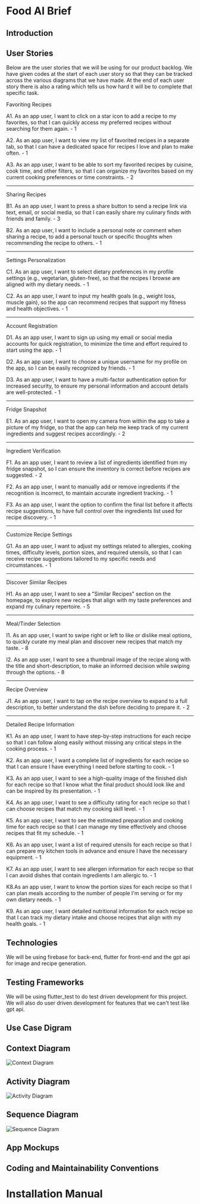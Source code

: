 # Food AI Brief

## Introduction

## User Stories
Below are the user stories that we will be using for our product backlog. We have given codes at the start of each user story so that they can be tracked across the various diagrams that we have made. At the end of each user story there is also a rating which tells us how hard it will be to complete that specific task.

Favoriting Recipes

A1. As an app user, I want to click on a star icon to add a recipe to my favorites, so that I can quickly access my preferred recipes without searching for them again. - 1

A2. As an app user, I want to view my list of favorited recipes in a separate tab, so that I can have a dedicated space for recipes I love and plan to make often. - 1

A3. As an app user, I want to be able to sort my favorited recipes by cuisine, cook time, and other filters, so that I can organize my favorites based on my current cooking preferences or time constraints. - 2

---
Sharing Recipes

B1. As an app user, I want to press a share button to send a recipe link via text, email, or social media, so that I can easily share my culinary finds with friends and family.  - 3

B2. As an app user, I want to include a personal note or comment when sharing a recipe, to add a personal touch or specific thoughts when recommending the recipe to others. - 1

---
Settings Personalization

C1. As an app user, I want to select dietary preferences in my profile settings (e.g., vegetarian, gluten-free), so that the recipes I browse are aligned with my dietary needs. - 1

C2. As an app user, I want to input my health goals (e.g., weight loss, muscle gain), so the app can recommend recipes that support my fitness and health objectives. - 1

---
Account Registration

D1. As an app user, I want to sign up using my email or social media accounts for quick registration, to minimize the time and effort required to start using the app. - 1 

D2. As an app user, I want to choose a unique username for my profile on the app, so I can be easily recognized by friends. - 1

D3. As an app user, I want to have a multi-factor authentication option for increased security, to ensure my personal information and account details are well-protected.  - 1

---
Fridge Snapshot

E1. As an app user, I want to open my camera from within the app to take a picture of my fridge, so that the app can help me keep track of my current ingredients and suggest recipes accordingly. - 2

---
Ingredient Verification

F1. As an app user, I want to review a list of ingredients identified from my fridge snapshot, so I can ensure the inventory is correct before recipes are suggested. - 2  

F2. As an app user, I want to manually add or remove ingredients if the recognition is incorrect, to maintain accurate ingredient tracking. - 1

F3. As an app user, I want the option to confirm the final list before it affects recipe suggestions, to have full control over the ingredients list used for recipe discovery. - 1

---
Customize Recipe Settings

G1. As an app user, I want to adjust my settings related to allergies, cooking times, difficulty levels, portion sizes, and required utensils, so that I can receive recipe suggestions tailored to my specific needs and circumstances. - 1

---
Discover Similar Recipes

H1. As an app user, I want to see a "Similar Recipes" section on the homepage, to explore new recipes that align with my taste preferences and expand my culinary repertoire. - 5

---
Meal/Tinder Selection

I1. As an app user, I want to swipe right or left to like or dislike meal options, to quickly curate my meal plan and discover new recipes that match my taste. - 8

I2. As an app user, I want to see a thumbnail image of the recipe along with the title and short-description, to make an informed decision while swiping through the options. - 8

---
Recipe Overview

J1. As an app user, I want to tap on the recipe overview to expand to a full description, to better understand the dish before deciding to prepare it. - 2

---
Detailed Recipe Information

K1. As an app user, I want to have step-by-step instructions for each recipe so that I can follow along easily without missing any critical steps in the cooking process. - 1

K2. As an app user, I want a complete list of ingredients for each recipe so that I can ensure I have everything I need before starting to cook. - 1

K3. As an app user, I want to see a high-quality image of the finished dish for each recipe so that I know what the final product should look like and can be inspired by its presentation. - 1

K4. As an app user, I want to see a difficulty rating for each recipe so that I can choose recipes that match my cooking skill level. - 1

K5. As an app user, I want to see the estimated preparation and cooking time for each recipe so that I can manage my time effectively and choose recipes that fit my schedule. - 1

K6. As an app user, I want a list of required utensils for each recipe so that I can prepare my kitchen tools in advance and ensure I have the necessary equipment. - 1

K7. As an app user, I want to see allergen information for each recipe so that I can avoid dishes that contain ingredients I am allergic to. - 1

K8.As an app user, I want to know the portion sizes for each recipe so that I can plan meals according to the number of people I'm serving or for my own dietary needs. - 1

K9. As an app user, I want detailed nutritional information for each recipe so that I can track my dietary intake and choose recipes that align with my health goals. - 1

## Technologies
We will be using firebase for back-end, flutter for front-end and the gpt api for image and recipe generation.

## Testing Frameworks
We will be using flutter_test to do test driven development for this project. We will also do user driven development for features that we can't test like gpt api.

## Use Case Digram

## Context Diagram
![Context Diagram](assets/Food%20AI%20Context%20Diagram.PNG)
## Activity Diagram
![Activity Diagram](assets/Food%20AI%20Activity%20Diagram.png)
## Sequence Diagram
![Sequence Diagram](assets/Food%20AI%20Sequence%20Diagram%20(temp).png)
## App Mockups

## Coding and Maintainability Conventions

# Installation Manual
